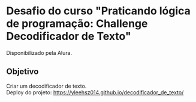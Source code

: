 # Desafio do curso "Praticando lógica de programação: Challenge Decodificador de Texto"
Disponibilizado pela Alura.
## Objetivo
Criar um decodificador de texto.
<br>
Deploy do projeto: https://yleehsz014.github.io/decodificador_de_texto/
